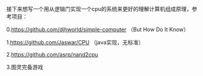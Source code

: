 接下来想写一个用从逻辑门实现一个cpu的系统来更好的理解计算机组成原理，参考项目：

0.https://github.com/djhworld/simple-computer （But How Do It Know）

1.https://github.com/Jaswar/CPU （java实现，无标准）

2.https://github.com/asrp/nand2cpu 

3.图灵完备游戏